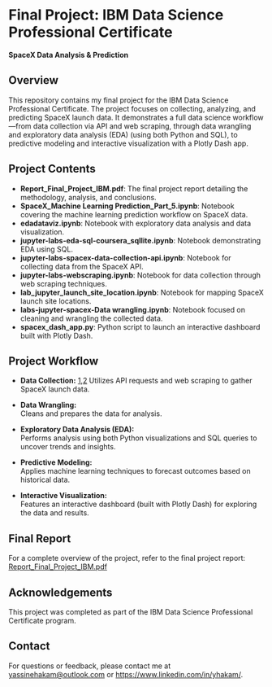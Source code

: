 # Final Project: IBM Data Science Professional Certificate  
**SpaceX Data Analysis & Prediction**

## Overview  
This repository contains my final project for the IBM Data Science Professional Certificate. The project focuses on collecting, analyzing, and predicting SpaceX launch data. It demonstrates a full data science workflow—from data collection via API and web scraping, through data wrangling and exploratory data analysis (EDA) (using both Python and SQL), to predictive modeling and interactive visualization with a Plotly Dash app.

## Project Contents  
- **Report_Final_Project_IBM.pdf**: The final project report detailing the methodology, analysis, and conclusions.  
- **SpaceX_Machine Learning Prediction_Part_5.ipynb**: Notebook covering the machine learning prediction workflow on SpaceX data.  
- **edadataviz.ipynb**: Notebook with exploratory data analysis and data visualization.  
- **jupyter-labs-eda-sql-coursera_sqllite.ipynb**: Notebook demonstrating EDA using SQL.  
- **jupyter-labs-spacex-data-collection-api.ipynb**: Notebook for collecting data from the SpaceX API.  
- **jupyter-labs-webscraping.ipynb**: Notebook for data collection through web scraping techniques.  
- **lab_jupyter_launch_site_location.ipynb**: Notebook for mapping SpaceX launch site locations.  
- **labs-jupyter-spacex-Data wrangling.ipynb**: Notebook focused on cleaning and wrangling the collected data.  
- **spacex_dash_app.py**: Python script to launch an interactive dashboard built with Plotly Dash.

## Project Workflow

- **Data Collection:** [1](jupyter-labs-spacex-data-collection-api.ipynb),[2](jupyter-labs-webscraping.ipynb)
  Utilizes API requests and web scraping to gather SpaceX launch data.

- **Data Wrangling:**  
  Cleans and prepares the data for analysis.

- **Exploratory Data Analysis (EDA):**  
  Performs analysis using both Python visualizations and SQL queries to uncover trends and insights.

- **Predictive Modeling:**  
  Applies machine learning techniques to forecast outcomes based on historical data.

- **Interactive Visualization:**  
  Features an interactive dashboard (built with Plotly Dash) for exploring the data and results.

## Final Report  
For a complete overview of the project, refer to the final project report:  
[Report_Final_Project_IBM.pdf](Report_Final_Project_IBM.pdf)

## Acknowledgements  
This project was completed as part of the IBM Data Science Professional Certificate program.

## Contact  
For questions or feedback, please contact me at yassinehakam@outlook.com or https://www.linkedin.com/in/yhakam/.
